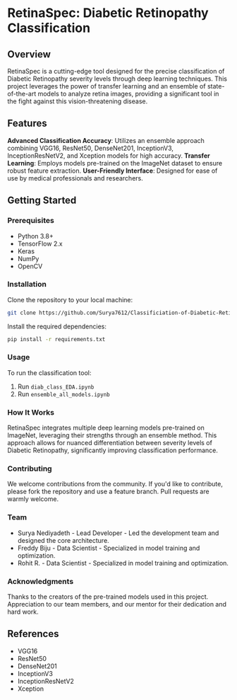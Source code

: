 # RetinaSpec: Diabetic Retinopathy Classification
## Overview
RetinaSpec is a cutting-edge tool designed for the precise classification of Diabetic Retinopathy severity levels through deep learning techniques. This project leverages the power of transfer learning and an ensemble of state-of-the-art models to analyze retina images, providing a significant tool in the fight against this vision-threatening disease.

## Features
**Advanced Classification Accuracy**: Utilizes an ensemble approach combining VGG16, ResNet50, DenseNet201, InceptionV3, InceptionResNetV2, and Xception models for high accuracy.
**Transfer Learning**: Employs models pre-trained on the ImageNet dataset to ensure robust feature extraction.
**User-Friendly Interface**: Designed for ease of use by medical professionals and researchers.

## Getting Started
### Prerequisites
* Python 3.8+
* TensorFlow 2.x
* Keras
* NumPy
* OpenCV

### Installation
Clone the repository to your local machine:
```bash
git clone https://github.com/Surya7612/Classificiation-of-Diabetic-Retinopathy.git
```
Install the required dependencies:
```bash
pip install -r requirements.txt
```
### Usage
To run the classification tool:
1. Run `diab_class_EDA.ipynb`
2. Run `ensemble_all_models.ipynb`

### How It Works
RetinaSpec integrates multiple deep learning models pre-trained on ImageNet, leveraging their strengths through an ensemble method. This approach allows for nuanced differentiation between severity levels of Diabetic Retinopathy, significantly improving classification performance.

### Contributing
We welcome contributions from the community. If you'd like to contribute, please fork the repository and use a feature branch. Pull requests are warmly welcome.

### Team
* Surya Nediyadeth - Lead Developer - Led the development team and designed the core architecture.
* Freddy Biju - Data Scientist - Specialized in model training and optimization.
* Rohit R. - Data Scientist - Specialized in model training and optimization.

### Acknowledgments
Thanks to the creators of the pre-trained models used in this project.
Appreciation to our team members, and our mentor for their dedication and hard work.

## References
* VGG16
* ResNet50
* DenseNet201
* InceptionV3
* InceptionResNetV2
* Xception
